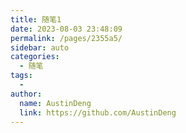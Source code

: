 ```yaml
---
title: 随笔1
date: 2023-08-03 23:48:09
permalink: /pages/2355a5/
sidebar: auto
categories:
  - 随笔
tags:
  - 
author: 
  name: AustinDeng
  link: https://github.com/AustinDeng
---
```


